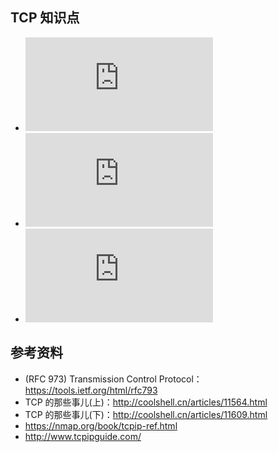 ## TCP 知识点

* ![TCP 头格式](https://github.com/steveLauwh/TCP-IP/blob/master/TCP/TCP%20Header%20Format.md)
* ![TCP 三次握手和四次挥手](https://github.com/steveLauwh/TCP-IP/blob/master/TCP/Three-Way%20Handshake%20And%20Four-Way%20Wavehand.md)
* ![TCP 状态机](https://github.com/steveLauwh/TCP-IP/blob/master/TCP/TCP%20FSM.md)

## 参考资料

* (RFC 973) Transmission Control Protocol：https://tools.ietf.org/html/rfc793
* TCP 的那些事儿(上)：http://coolshell.cn/articles/11564.html
* TCP 的那些事儿(下)：http://coolshell.cn/articles/11609.html
* https://nmap.org/book/tcpip-ref.html
* http://www.tcpipguide.com/
